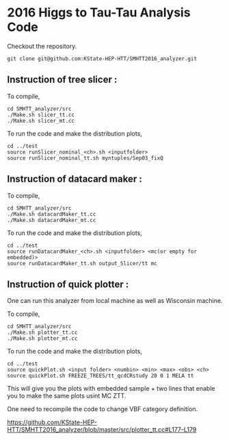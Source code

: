 # 2016 Higgs to Tau-Tau Analysis Code

Checkout the repository.
```
git clone git@github.com:KState-HEP-HTT/SMHTT2016_analyzer.git
```

## Instruction of tree slicer :

To compile,
```
cd SMHTT_analyzer/src
./Make.sh slicer_tt.cc 
./Make.sh slicer_mt.cc 
```

To run the code and make the distribution plots,

```
cd ../test
source runSlicer_nominal_<ch>.sh <inputfolder>
source runSlicer_nominal_tt.sh myntuples/Sep03_fixQ
```



## Instruction of datacard maker :

To compile,
```
cd SMHTT_analyzer/src
./Make.sh datacardMaker_tt.cc 
./Make.sh datacardMaker_mt.cc 
```

To run the code and make the distribution plots,

```
cd ../test
source runDatacardMaker_<ch>.sh <inputfolder> <mc(or empty for embedded)>
source runDatacardMaker_tt.sh output_Slicer/tt mc

```


## Instruction of quick plotter :
One can run this analyzer from local machine as well as Wisconsin machine. 

To compile,
```
cd SMHTT_analyzer/src
./Make.sh plotter_tt.cc 
./Make.sh plotter_mt.cc 
```

To run the code and make the distribution plots,

```
cd ../test
source quickPlot.sh <input folder> <numbin> <min> <max> <obs> <ch> 
source quickPlot.sh FREEZE_TREES/tt_qcdCRstudy 20 0 1 MELA tt
```

This will give you the plots with embedded sample + two lines that enable you to make the same plots usint MC ZTT.


One need to recompile the code to change VBF category definition.

https://github.com/KState-HEP-HTT/SMHTT2016_analyzer/blob/master/src/plotter_tt.cc#L177-L179




